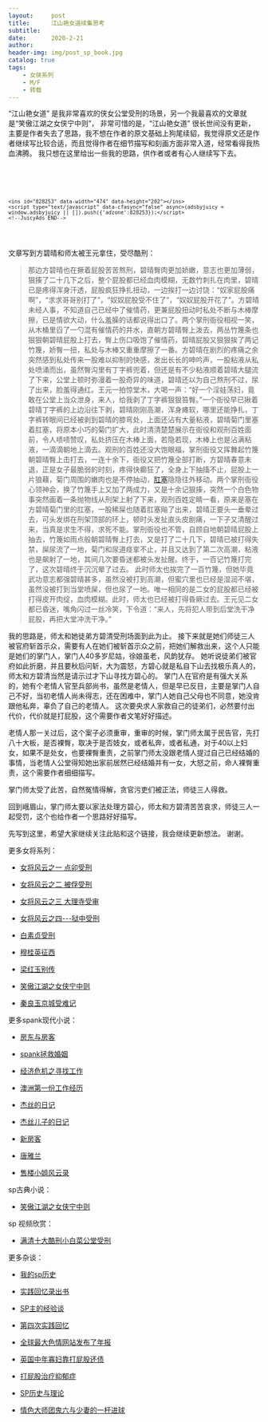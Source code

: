 ```yaml
---
layout:     post
title:      江山艳女道续集思考
subtitle:   
date:       2020-2-21
author:     
header-img: img/post_sp_book.jpg
catalog: true
tags:
    - 女侠系列
    - M/F
    - 转载
---
```



“江山艳女道” 是我非常喜欢的侠女公堂受刑的场景，另一个我最喜欢的文章就是“笑傲江湖之女侠宁中则”， 非常可惜的是，“江山艳女道” 很长世间没有更新，主要是作者失去了思路，我不想在作者的原文基础上狗尾续貂，我觉得原文还是作者继续写比较合适，而且觉得作者在细节描写和刻画方面非常入道，经常看得我热血沸腾。 我只想在这里给出一些我的思路，供作者或者有心人继续写下去。

<pre><code data-trim>
<!-- JuicyAds v3.1 -->
    <script type="text/javascript" data-cfasync="false" async src="https://poweredby.jads.co/js/jads.js"></script>
    <ins id="828253" data-width="474" data-height="202"></ins>
    <script type="text/javascript" data-cfasync="false" async>(adsbyjuicy = window.adsbyjuicy || []).push({'adzone':828253});</script>
    <!--JuicyAds END-->

 </code></pre>
 
文章写到方碧晴和师太被王元拿住，受尽酷刑：

>
> 那边方碧晴也在撅着屁股苦苦熬刑，碧晴臀肉更加娇嫩，意志也更加薄弱，狠揍了二十几下之后，整个屁股都已经血肉模糊，无数竹刺扎在肉里，碧晴已是疼得浑身汗透，屁股疯狂挣扎扭动，一边挨打一边讨饶：“奴家屁股痛啊”，“求求哥哥别打了”，“奴奴屁股受不住了”，“奴奴屁股开花了”。方碧晴未经人事，不知道自己已经中了催情药，更兼屁股扭动时私处不断与木棒摩擦，已是情欲大动，什么羞臊的话都说得出口了。两个掌刑衙役相视一笑，从木桶里舀了一勺混有催情药的井水，直朝方碧晴臀上泼去，两丛竹篾条也狠狠朝碧晴屁股上打去，臀上伤口吸饱了催情药，碧晴屁股又狠狠挨了两记竹篾，娇臀一扭，私处与木棒又重重摩擦了一番。方碧晴在剧烈的疼痛之余突然感到私处传来一股难以抑制的快感，发出长长的呻吟声，一股粘液从私处喷涌而出，虽然臀沟里有丁字裤兜着，但还是有不少粘液顺着碧晴大腿流了下来，公堂上顿时弥漫着一股奇异的味道，碧晴还以为自己熬刑不过，尿了出来，脸羞得通红。王元一拍惊堂木，大喝一声：“好一个淫娃荡妇，竟敢在公堂上当众泄身，来人，给我剥了丁字裤狠狠笞臀。”一个衙役早已揪着碧晴丁字裤的上边沿往下剥，碧晴刚刚高潮，浑身瘫软，哪里还能挣扎，丁字裤转眼间已经被剥到碧晴的膝弯处，上面还沾有大量粘液，碧晴菊门里塞着肛塞，将原本小巧的菊门扩大，此时清清楚楚展示在衙役和观刑百姓面前，令人啧啧赞叹，私处挤压在木棒上面，若隐若现，木棒上也是沾满粘液，一滴滴朝地上滴去。观刑的百姓还没大饱眼福，掌刑衙役又挥舞起竹篾朝碧晴臀上击打去，一连十余下，衙役又把竹篾全部打断，方碧晴春意未退，正是女子最脆弱的时刻，疼得快癫狂了，全身上下抽搐不止，屁股上一片狼藉，菊门周围的嫩肉也是不停抽动，[肛塞](https://amzn.to/2Q1TgT6)隐隐往外移动。两个掌刑衙役心领神会，换了竹篾手上又加了两成力，又是十余记狠揍，突然一个白色物事突然画着一条抛物线从刑架上射了下来，观刑百姓定睛一看，原来是塞在方碧晴菊门里的肛塞，一股稀屎也随着肛塞飚了出来，碧晴正要头一垂晕过去，可头发绑在刑架顶部的环上，顿时头发扯直头皮剧痛，一下子又清醒过来，当真是求生不得，求死不能。掌刑衙役也不管，自顾自地朝碧晴屁股上抽去，竹篾如雨点般朝碧晴臀上打去，又是打了二十几下，碧晴已被打得失禁，屎尿流了一地，菊门和尿道痉挛不止，并且又达到了第二次高潮，粘液也是飙射了一地，其间几次要昏迷都被头发扯醒。终于，一百记竹篾打完了，这次碧晴终于沉沉晕了过去。  此时师太也挨完了一百竹篾，但她毕竟武功意志都强碧晴甚多，虽然没被打到高潮，但蜜穴里也已经是湿润不堪，虽然没被打到当堂喷屎，但也尿了一地。唯一相同的是二女的屁股都已经被打得皮开肉绽，血肉模糊。此时，师太也已经被打得昏厥过去。王元见二女都已昏迷，嘴角闪过一丝冷笑，下令道：“来人，先将犯人带到后堂洗干净屁股，再把大堂冲洗干净。” 



我的思路是，师太和她徒弟方碧清受刑场面到此为止。 接下来就是她们师徒三人被官府斩首示众，需要有人在她们被斩首示众之前，把她们解救出来，这个人只能是她们的掌门人，掌门人40多岁尼姑，徐娘虽老，风韵犹存。 她听说徒弟们被官府如此折磨，并且要秋后问斩，大为震怒，方碧心就是私自下山去找极乐真人的，师太和方碧清当然是请示过才下山寻找方碧心的。 掌门人在官府是有强大关系的，她有个老情人官至兵部尚书，虽然是老情人，但是早已反目，主要是掌门人自己不好，当初老情人尚未得志，还在困难中，掌门人她自己父母也不同意，她没肯跟他私奔，辜负了自己的老情人。 这次要央求人家救自己的徒弟们，必然要付出代价，代价就是打屁股，这个需要作者文笔好好描述。



老情人那一关过后，这个案子必须重审，重审的时候，掌门师太属于民告官，先打八十大板，是否裸臀，取决于是否妓女，或者私奔，或者私通，对于40以上妇女，如果不是处女，也要裸臀重责，之前掌门师太没跟老情人提过自己已经结婚的事情，当老情人公堂得知她出家前居然已经结婚并有一女，大怒之前，命人裸臀重责，这个需要作者细细描写。



掌门师太受了此苦，自然冤情得解，贪官污吏们被正法，师徒三人得救。 



回到峨眉山，掌门师太要以家法处理方碧心，师太和方碧清苦苦哀求，师徒三人一起受罚，这个也给作者一个思路好好描写。


先写到这里，希望大家继续关注此贴和这个链接，我会继续更新想法。 谢谢。



更多女将系列：

- [女将风云之一 点卯受刑](http://childinside.club/2003/12/11/%E5%A5%B3%E5%B0%86%E9%A3%8E%E4%BA%91%E4%B9%8B%E4%B8%80-%E7%82%B9%E5%8D%AF%E5%8F%97%E5%88%91/)

- [女将风云之二 被俘受刑](http://childinside.club/2003/12/11/%E5%A5%B3%E5%B0%86%E9%A3%8E%E4%BA%91%E4%B9%8B%E4%BA%8C-%E8%A2%AB%E4%BF%98%E5%8F%97%E5%88%91/)

- [女将风云之三 大理寺受审](http://childinside.club/2003/12/11/%E5%A5%B3%E5%B0%86%E9%A3%8E%E4%BA%91%E4%B9%8B%E4%B8%89-%E5%A4%A7%E7%90%86%E5%AF%BA%E5%8F%97%E5%AE%A1/)

- [女将风云之四---狱中受刑](http://childinside.club/2003/12/11/%E5%A5%B3%E5%B0%86%E9%A3%8E%E4%BA%91%E4%B9%8B%E5%9B%9B-%E7%8B%B1%E4%B8%AD%E5%8F%97%E5%88%91/)

- [白素贞受刑](http://childinside.club/2003/12/11/%E7%99%BD%E7%B4%A0%E8%B4%9E%E5%8F%97%E5%88%91/)

- [穆桂英征西](http://childinside.club/2013/04/17/%E7%A9%86%E6%A1%82%E8%8B%B1%E5%BE%81%E8%A5%BF/)

- [梁红玉别传](http://childinside.club/2013/12/11/%E6%A2%81%E7%BA%A2%E7%8E%89%E5%88%AB%E4%BC%A0/)

- [笑傲江湖之女侠宁中则](http://childinside.club/2013/12/20/%E7%AC%91%E5%82%B2%E6%B1%9F%E6%B9%96%E4%B9%8B%E5%A5%B3%E4%BE%A0%E5%AE%81%E4%B8%AD%E5%88%99/)

- [秦良玉京城受难记](http://childinside.club/2016/05/12/%E7%A7%A6%E8%89%AF%E7%8E%89%E4%BA%AC%E5%9F%8E%E5%8F%97%E9%9A%BE%E8%AE%B0/)

更多spank现代小说：

- [房东与房客](http://childinside.club/2019/12/31/%E6%88%BF%E4%B8%9C%E4%B8%8E%E6%88%BF%E5%AE%A2/)
- [spank拯救婚姻](http://childinside.club/2019/12/29/spank%E6%8B%AF%E6%95%91%E5%A9%9A%E5%A7%BB/)
- [经济危机之寻找工作](http://childinside.club/2019/11/25/%E7%BB%8F%E6%B5%8E%E5%8D%B1%E6%9C%BA%E4%B9%8B%E5%AF%BB%E6%89%BE%E5%B7%A5%E4%BD%9C/)

- [澳洲第一份工作经历](http://childinside.club/2018/06/02/%E6%BE%B3%E6%B4%B2%E7%AC%AC%E4%B8%80%E4%BB%BD%E5%B7%A5%E4%BD%9C%E7%BB%8F%E5%8E%86/)
- [杰丝的日记](http://childinside.club/2018/04/18/%E6%9D%B0%E4%B8%9D%E7%9A%84%E6%97%A5%E8%AE%B0/)
- [杰丝儿子的日记](http://childinside.club/2018/04/17/%E6%9D%B0%E4%B8%9D%E5%84%BF%E5%AD%90%E7%9A%84%E6%97%A5%E8%AE%B0/)
- [新房客](http://childinside.club/2018/04/16/%E7%94%B7%E6%88%BF%E4%B8%9C%E4%B8%8E%E5%A5%B3%E6%88%BF%E5%AE%A2/)
- [唐雅兰](http://childinside.club/2013/04/03/%E5%94%90%E9%9B%85%E5%85%B0/)

- [售楼小姐风云录](http://childinside.club/2020/01/02/%E5%8D%B1%E6%9C%BA%E6%9D%A5%E4%B8%B4/)



sp古典小说：

- [笑傲江湖之女侠宁中则](http://childinside.club/2013/12/20/%E7%AC%91%E5%82%B2%E6%B1%9F%E6%B9%96%E4%B9%8B%E5%A5%B3%E4%BE%A0%E5%AE%81%E4%B8%AD%E5%88%99/)


sp 视频欣赏：

- [满清十大酷刑小白菜公堂受刑](http://childinside.club/2018/04/19/%E5%B0%8F%E7%99%BD%E8%8F%9C%E5%8F%97%E5%88%91/)


更多杂谈：

- [我的sp历史](http://childinside.club/2019/10/10/%E6%88%91%E7%9A%84sp%E5%8E%86%E5%8F%B2/)

- [实践回忆录出书](http://childinside.club/2020/01/15/%E5%AE%9E%E8%B7%B5%E5%9B%9E%E5%BF%86%E5%BD%95%E5%87%BA%E4%B9%A6/)

- [SP主的经验谈](http://childinside.club/2013/04/17/SP%E4%B8%BB%E7%9A%84%E7%BB%8F%E9%AA%8C%E8%B0%88/)

- [第四次实践回忆](http://childinside.club/2018/10/16/%E7%AC%AC%E5%9B%9B%E6%AC%A1%E5%AE%9E%E8%B7%B5%E5%9B%9E%E5%BF%86/)

- [全球最大色情网站发布了年报](http://childinside.club/2020/03/06/%E5%85%A8%E7%90%83%E6%9C%80%E5%A4%A7%E8%89%B2%E6%83%85%E7%BD%91%E7%AB%99%E5%8F%91%E5%B8%83%E4%BA%86%E5%B9%B4%E6%8A%A5/)

- [英国中年寡妇靠打屁股还债](http://childinside.club/2020/02/07/%E8%8B%B1%E5%9B%BD%E4%B8%AD%E5%B9%B4%E5%AF%A1%E5%A6%87/)

- [打屁股治疗抑郁症](http://childinside.club/2020/01/19/%E6%89%93%E5%B1%81%E8%82%A1%E6%B2%BB%E7%96%97%E6%8A%91%E9%83%81%E7%97%87/)

- [SP历史与理论](http://childinside.club/2019/12/31/SP%E5%8E%86%E5%8F%B2%E4%B8%8E%E7%90%86%E8%AE%BA/)

- [情色大师团鬼六与少妻的一杆进球](http://childinside.club/2020/01/13/%E6%83%85%E8%89%B2%E5%A4%A7%E5%B8%88%E5%9B%A2%E9%AC%BC%E5%85%AD%E4%B8%8E%E5%B0%91%E5%A6%BB%E7%9A%84%E4%B8%80%E6%9D%86%E8%BF%9B%E7%90%83/)
